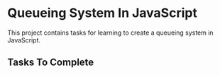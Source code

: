 # Queueing System In JavaScript

This project contains tasks for learning to create a queueing system in JavaScript.

## Tasks To Complete

